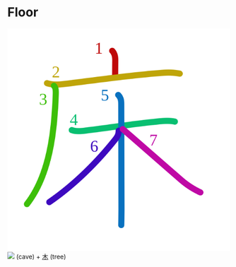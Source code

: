 # Floor
![5e8a](Kanji/kanji-colorize/5e8a.svg)
![](http://www.kanjidamage.com/assets/radsmall/cave-caf2c91b2b5a1cec0ce1ffe9e8804e6de933e622f8b79893317be2ac81092b2e.jpg) (cave) + [木](Kanji/kanji-dict/木.md) (tree) 